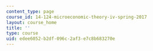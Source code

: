 ```yaml
---
content_type: page
course_id: 14-124-microeconomic-theory-iv-spring-2017
layout: course_home
title: ''
type: course
uid: edee6052-b2df-096c-2af3-e7c8b683270e
---
```

